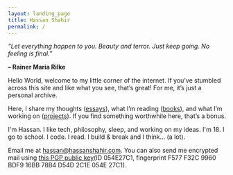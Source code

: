 ```yaml
---
layout: landing_page
title: Hassan Shahir
permalink: /
---
```


<div class="notion-header">
  <p><em>“Let everything happen to you. Beauty and terror. Just keep going. No feeling is final.”</em></p>
  <p><strong>– Rainer Maria Rilke</strong></p>
</div>

<div class="divider"></div>

Hello World, welcome to my little corner of the internet. If you’ve stumbled across this site and like what you see, that’s great! For me, it’s just a personal archive.

Here, I share my thoughts ([essays](/essays/)), what I’m reading ([books](/books/)), and what I’m working on ([projects](/projects/)). If you find something worthwhile here, that’s a bonus.

I'm Hassan. I like tech, philosophy, sleep, and working on my ideas. I'm 18. I go to school. I code. I read. I build & break and I think... (a lot).

<div class="divider"></div>

Email me at hassan@hassanshahir.com. You can also send me encrypted mail using [this PGP public key](https://raw.githubusercontent.com/hssnx/hssnx.github.io/refs/heads/main/assets/hassan.asc)(ID 054E27C1, fingerprint F577 F32C 9960 BDF9 16BB 78B4 D54D 2C1E 054E 27C1).

